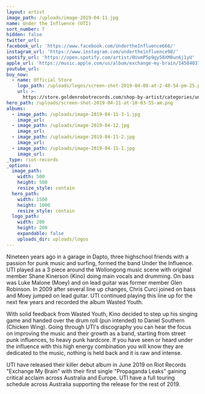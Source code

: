 ```yaml
---
layout: artist
image_path: /uploads/image-2019-04-11.jpg
name: Under the Influence (UTI)
sort_number: 7
hidden: false
twitter_url:
facebook_url: 'https://www.facebook.com/UndertheInfluence666/'
instagram_url: 'https://www.instagram.com/undertheinfluence98/'
spotify_url: 'https://open.spotify.com/artist/0UxmP5p9gy58XM8un6j1yU'
apple_url: 'https://music.apple.com/us/album/exchange-my-brain/1458403773'
youtube_url:
buy_now:
  - name: Official Store
    logo_path: /uploads/logos/screen-shot-2019-04-08-at-2-40-54-pm-25.png
    url: >-
      https://store.goldenrobotrecords.com/shop-by-artist/categories/under-the-influence
hero_path: /uploads/screen-shot-2019-04-11-at-10-03-55-am.png
albums:
  - image_path: /uploads/image-2019-04-11-3-1.jpg
    image_url:
  - image_path: /uploads/image-2019-04-12.jpg
    image_url:
  - image_path: /uploads/image-2019-04-11-2.jpg
    image_url:
  - image_path: /uploads/image-2019-04-11-1.jpg
    image_url:
_type: riot-records
_options:
  image_path:
    width: 500
    height: 500
    resize_style: contain
  hero_path:
    width: 1500
    height: 1000
    resize_style: contain
  logo_path:
    width: 200
    height: 200
    expandable: false
    uploads_dir: uploads/logos
---
```


Nineteen years ago in a garage in Dapto, three highschool friends with a passion for punk music and surfing, formed the band Under the Influence. UTI played as a 3 piece around the Wollongong music scene with original member Shane Kinerson (Kino) doing main vocals and drumming. On bass was Luke Malone (Moey) and on lead guitar was former member Glen Robinson. In 2009 after several line up changes, Chris Curci joined on bass and Moey jumped on lead guitar. UTI continued playing this line up for the next few years and recorded the album Wasted Youth.

With solid feedback from Wasted Youth, Kino decided to step up his singing game and handed over the drum roll (pun intended) to Daniel Southern (Chicken Wing). Going through UTI's discography you can hear the focus on improving the music and their growth as a band, starting from street punk influences, to heavy punk hardcore. If you have seen or heard under the influence with this high energy combination you will know they are dedicated to the music, nothing is held back and it is raw and intense.

UTI have released their killer debut album in June 2019 on Riot Records "Exchange My Brain" with their first single "Propaganda Leaks" gaining critical acclaim across Australia and Europe. UTI have a full touring schedule across Australia supporting the release for the rest of 2019.
